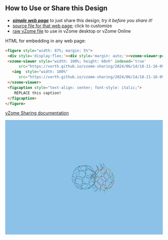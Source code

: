 
## How to Use or Share this Design

 - [***simple web page***](<https://vorth.github.io/vzome-sharing/2024/06/14/18-21-16-096Z-4D_BB-simpler/>) to just share this design; *try it before you share it!*
 - [source file for that web page](<https://github.com/vorth/vzome-sharing/edit/main/2024/06/14/18-21-16-096Z-4D_BB-simpler/index.md>); click to customize
 - [raw vZome file](<https://raw.githubusercontent.com/vorth/vzome-sharing/main/2024/06/14/18-21-16-096Z-4D_BB-simpler/4D_BB-simpler.vZome>) to use in vZome desktop or vZome Online
 
 HTML for embedding in any web page:
 ```html
<figure style="width: 87%; margin: 5%">
  <div style='display:flex;'><div style='margin: auto;'><vzome-viewer-previous label='prev step'></vzome-viewer-previous><vzome-viewer-next label='next step'></vzome-viewer-next></div></div>
  <vzome-viewer style="width: 100%; height: 60vh" indexed='true'
       src="https://vorth.github.io/vzome-sharing/2024/06/14/18-21-16-096Z-4D_BB-simpler/4D_BB-simpler.vZome" >
    <img  style="width: 100%"
       src="https://vorth.github.io/vzome-sharing/2024/06/14/18-21-16-096Z-4D_BB-simpler/4D_BB-simpler.png" >
  </vzome-viewer>
  <figcaption style="text-align: center; font-style: italic;">
     REPLACE this caption!
  </figcaption>
</figure>

 ```

[vZome Sharing documentation](https://vzome.github.io/vzome/sharing.html#how-it-works)

![Image](<4D_BB-simpler.png>)

